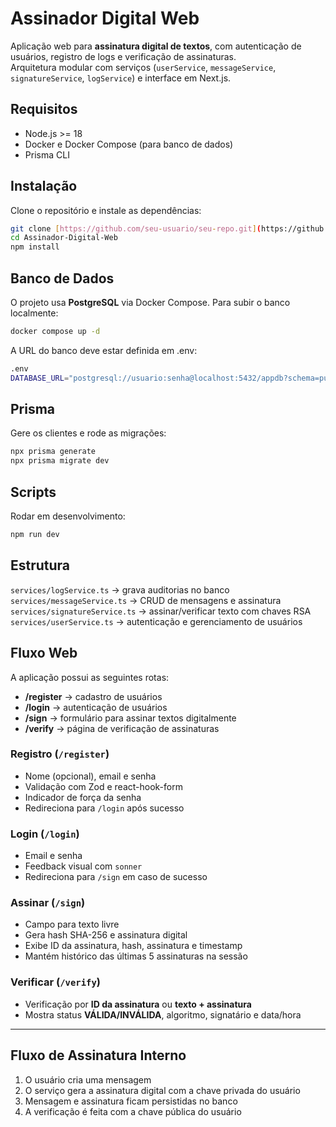 # Assinador Digital Web

Aplicação web para **assinatura digital de textos**, com autenticação de usuários, registro de logs e verificação de assinaturas.  
Arquitetura modular com serviços (`userService`, `messageService`, `signatureService`, `logService`) e interface em Next.js.

## Requisitos

- Node.js >= 18  
- Docker e Docker Compose (para banco de dados)  
- Prisma CLI  


## Instalação

Clone o repositório e instale as dependências:

```bash
git clone [https://github.com/seu-usuario/seu-repo.git](https://github.com/StefanoDeSa/Assinador-Digital-Web.git)
cd Assinador-Digital-Web
npm install
```

## Banco de Dados

O projeto usa **PostgreSQL** via Docker Compose.
Para subir o banco localmente:

```bash
docker compose up -d
```

A URL do banco deve estar definida em .env:

```bash
.env
DATABASE_URL="postgresql://usuario:senha@localhost:5432/appdb?schema=public"
```

## Prisma

Gere os clientes e rode as migrações:

```bash
npx prisma generate
npx prisma migrate dev
```
## Scripts

Rodar em desenvolvimento:

```bash
npm run dev
```

## Estrutura

`services/logService.ts` → grava auditorias no banco
`services/messageService.ts` → CRUD de mensagens e assinatura
`services/signatureService.ts` → assinar/verificar texto com chaves RSA
`services/userService.ts` → autenticação e gerenciamento de usuários

## Fluxo Web

A aplicação possui as seguintes rotas:

- **/register** → cadastro de usuários  
- **/login** → autenticação de usuários  
- **/sign** → formulário para assinar textos digitalmente  
- **/verify** → página de verificação de assinaturas  

### Registro (`/register`)

- Nome (opcional), email e senha  
- Validação com Zod e react-hook-form  
- Indicador de força da senha  
- Redireciona para `/login` após sucesso  

### Login (`/login`)

- Email e senha  
- Feedback visual com `sonner`  
- Redireciona para `/sign` em caso de sucesso  

### Assinar (`/sign`)

- Campo para texto livre  
- Gera hash SHA-256 e assinatura digital  
- Exibe ID da assinatura, hash, assinatura e timestamp  
- Mantém histórico das últimas 5 assinaturas na sessão  

### Verificar (`/verify`)

- Verificação por **ID da assinatura** ou **texto + assinatura**  
- Mostra status **VÁLIDA/INVÁLIDA**, algoritmo, signatário e data/hora  

---

## Fluxo de Assinatura Interno

1. O usuário cria uma mensagem  
2. O serviço gera a assinatura digital com a chave privada do usuário  
3. Mensagem e assinatura ficam persistidas no banco  
4. A verificação é feita com a chave pública do usuário  
